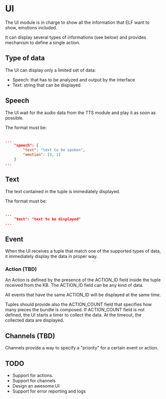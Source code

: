 # UI

The UI module is in charge to show all the information that ELF want to show, emotions included.

It can display several types of informations (see below) and provides mechanism to define a single action.

## Type of data

The UI can display only a limited set of data:

- Speech: that has to be analyzed and output by the interface
- Text: string that can be displayed

## Speech

The UI wait for the audio data from the TTS module and play it as soon as possible.

The format must be:

```json

...
    "speech": {
        "text": "text to be spoken",
        "emotion": [0, 1]
    }
...

```

## Text

The text contained in the tuple is immediately displayed.

The format must be:

```json

...
    "text": "text to be displayed"
...

```

## Event

When the UI receives a tuple that match one of the supported types of data, it immediately display the data in proper way.

### Action (TBD)

An Action is defined by the presence of the ACTION_ID field inside the tuple received from the KB. The ACTION_ID field can be any kind of data.

All events that have the same ACTION_ID will be displayed at the same time.

Tuples should provide also the ACTION_COUNT field that specifies how many pieces the bundle is composed.
If ACTION_COUNT field is not defined, the UI starts a timer to collect the data. At the timeout, the collected data are displayed.

## Channels (TBD)

Channels provide a way to specify a "priority" for a certain event or action.

## TODO

- Support for actions.
- Support for channels
- Design an awesome UI
- Support for error reporting and logs
